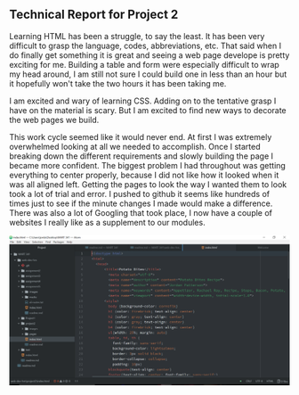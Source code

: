 ## Technical Report for Project 2

Learning HTML has been a struggle, to say the least. It has been very difficult to grasp the language, codes, abbreviations, etc. That said when I do finally get something it is great and seeing a web page develope is pretty exciting for me. Building a table and form were especially difficult to wrap my head around, I am still not sure I could build one in less than an hour but it hopefully won't take the two hours it has been taking me.

I am excited and wary of learning CSS. Adding on to the tentative grasp I have on the material is scary. But I am excited to find new ways to decorate the web pages we build.

This work cycle seemed like it would never end. At first I was extremely overwhelmed looking at all we needed to accomplish. Once I started breaking down the different requirements and slowly building the page I became more confident. The biggest problem I had throughout was getting everything to center properly, because I did not like how it looked when it was all aligned left. Getting the pages to look the way I wanted them to look took a lot of trial and error. I pushed to github it seems like hundreds of times just to see if the minute changes I made would make a difference. There was also a lot of Googling that took place, I now have a couple of websites I really like as a supplement to our modules.

![Image of My Atom Editor](./images/screenshot.png)
